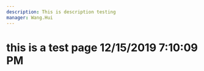 ```yaml
---
description: This is description testing
manager: Wang.Hui
---
```

# this is a test page 12/15/2019 7:10:09 PM